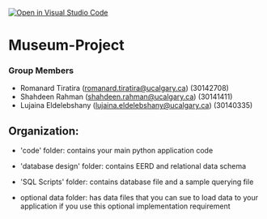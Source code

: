 [![Open in Visual Studio Code](https://classroom.github.com/assets/open-in-vscode-c66648af7eb3fe8bc4f294546bfd86ef473780cde1dea487d3c4ff354943c9ae.svg)](https://classroom.github.com/online_ide?assignment_repo_id=9500106&assignment_repo_type=AssignmentRepo)
# Museum-Project

### Group Members
 - Romanard Tiratira (romanard.tiratira@ucalgary.ca) (30142708)
 - Shahdeen Rahman (shahdeen.rahman@ucalgary.ca) (30141411)
 - Lujaina Eldelebshany (lujaina.eldelebshany@ucalgary.ca) (30140335)

## Organization:
- 'code' folder: contains your main python application code
- 'database design' folder: contains EERD and relational data schema
- 'SQL Scripts' folder: contains database file and a sample querying file

- optional data folder: has data files that you can sue to load data to your application if you use this optional implementation requirement
